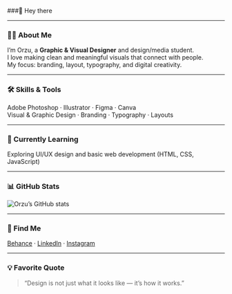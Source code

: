 
<!-- Header / greeting with a wave -->
###👋 Hey there

---

### 🧑‍🎨 About Me  
I’m Orzu, a **Graphic & Visual Designer** and design/media student.  
I love making clean and meaningful visuals that connect with people.  
My focus: branding, layout, typography, and digital creativity.

---

### 🛠️ Skills & Tools  
Adobe Photoshop · Illustrator · Figma · Canva  
Visual & Graphic Design · Branding · Typography · Layouts  

---

### 🌱 Currently Learning  
Exploring UI/UX design and basic web development (HTML, CSS, JavaScript)  

---

### 📊 GitHub Stats  
![Orzu’s GitHub stats](https://github-readme-stats.vercel.app/api?username=YOURUSERNAME&show_icons=true&theme=tokyonight)  

---

### 🔗 Find Me  
[Behance](https://www.behance.net/) · [LinkedIn](https://www.linkedin.com/) · [Instagram](https://www.instagram.com/)  

---

### 💡 Favorite Quote  
> “Design is not just what it looks like — it’s how it works.”  


